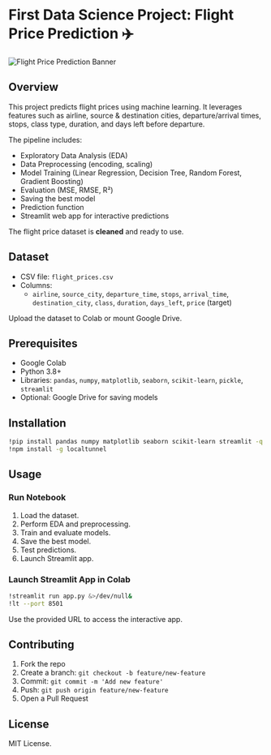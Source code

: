 # First Data Science Project: Flight Price Prediction ✈️

![Flight Price Prediction Banner](https://via.placeholder.com/1200x300?text=Flight+Price+Prediction)

## Overview

This project predicts flight prices using machine learning. It leverages features such as airline, source & destination cities, departure/arrival times, stops, class type, duration, and days left before departure.  

The pipeline includes:
- Exploratory Data Analysis (EDA)
- Data Preprocessing (encoding, scaling)
- Model Training (Linear Regression, Decision Tree, Random Forest, Gradient Boosting)
- Evaluation (MSE, RMSE, R²)
- Saving the best model
- Prediction function
- Streamlit web app for interactive predictions  

The flight price dataset is **cleaned** and ready to use.

## Dataset

- CSV file: `flight_prices.csv`  
- Columns:  
  - `airline`, `source_city`, `departure_time`, `stops`, `arrival_time`, `destination_city`, `class`, `duration`, `days_left`, `price` (target)  

Upload the dataset to Colab or mount Google Drive.

## Prerequisites

- Google Colab
- Python 3.8+
- Libraries: `pandas`, `numpy`, `matplotlib`, `seaborn`, `scikit-learn`, `pickle`, `streamlit`
- Optional: Google Drive for saving models

## Installation

```bash
!pip install pandas numpy matplotlib seaborn scikit-learn streamlit -q
!npm install -g localtunnel
````

## Usage

### Run Notebook

1. Load the dataset.
2. Perform EDA and preprocessing.
3. Train and evaluate models.
4. Save the best model.
5. Test predictions.
6. Launch Streamlit app.

### Launch Streamlit App in Colab

```bash
!streamlit run app.py &>/dev/null&
!lt --port 8501
```

Use the provided URL to access the interactive app.

## Contributing

1. Fork the repo
2. Create a branch: `git checkout -b feature/new-feature`
3. Commit: `git commit -m 'Add new feature'`
4. Push: `git push origin feature/new-feature`
5. Open a Pull Request

## License

MIT License.

